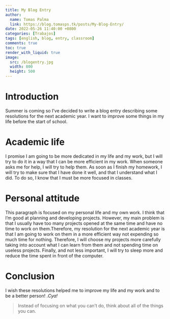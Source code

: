 ```yaml
---
title: My Blog Entry
author:
  name: Tomas Palma
  link: https://blog.tomasps.tk/posts/My-Blog-Entry/
date: 2022-05-26 11:40:00 +0800
categories: [Trabajos]
tags: [english, blog, entry, classroom]
comments: true
toc: true
render_with_liquid: true
image:
  src: /blogentry.jpg
  width: 800
  height: 500
---
```


# Introduction
Summer is coming so I’ve decided to write a blog entry describing some resolutions for the next academic year. I want to improve some things in my life before the start of school.

#	Academic life
I promise I am going to be more dedicated in my life and my work, but I will try to do it in a way that I can be more efficient in my work. When someone asks me for help, I will try to help them. As soon as I finish my homework, I will try to make sure that I have done it well, and that I understand what I did. To do so, I know that I must be more focused in classes.
#	Personal attitude 
This paragraph is focused on my personal life and my own work. I think that I’m good at planning and developing projects. However, my main problem is that I usually have too many projects opened at the same time and  have no time to work on them.Therefore,  my resolution for the next academic year is that I am going to work on them in a more efficient way not expending so much time for nothing. Therefore, I will choose my projects more carefully taking into account what  I can learn from them and not spending time on useless projects. Finally, and not less important, I will try to sleep more and reduce the time spent in front of the computer.
#	Conclusion
I wish these resolutions helped me to improve my life and my work and to be a better person! .*Cya!*



> Instead of focusing on what you can’t do, think about all of the things you can.

